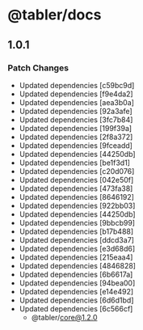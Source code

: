 # @tabler/docs

## 1.0.1

### Patch Changes

- Updated dependencies [c59bc9d]
- Updated dependencies [f9e4da2]
- Updated dependencies [aea3b0a]
- Updated dependencies [92a3afe]
- Updated dependencies [3fc7b84]
- Updated dependencies [199f39a]
- Updated dependencies [2f8a372]
- Updated dependencies [9fceadd]
- Updated dependencies [44250db]
- Updated dependencies [be1f3d1]
- Updated dependencies [c20d076]
- Updated dependencies [042e50f]
- Updated dependencies [473fa38]
- Updated dependencies [8646192]
- Updated dependencies [922bb03]
- Updated dependencies [44250db]
- Updated dependencies [9bbcb99]
- Updated dependencies [b17b488]
- Updated dependencies [ddcd3a7]
- Updated dependencies [e3d68d6]
- Updated dependencies [215eaa4]
- Updated dependencies [4846828]
- Updated dependencies [6b6617a]
- Updated dependencies [94bea00]
- Updated dependencies [e14e492]
- Updated dependencies [6d6d1bd]
- Updated dependencies [6c566cf]
  - @tabler/core@1.2.0
